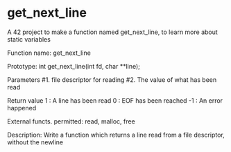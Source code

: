 # get_next_line
A 42 project to make a function named get_next_line, to learn more about static variables

Function name:
get_next_line

Prototype:
int get_next_line(int fd, char **line);

Parameters #1. file descriptor for reading
#2. The value of what has been read

Return value 
1 : A line has been read
0 : EOF has been reached
-1 : An error happened

External functs. permitted: read, malloc, free

Description: Write a function which returns a line read from a
file descriptor, without the newline
